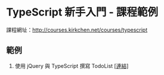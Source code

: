 # TypeScript 新手入門 - 課程範例

課程網址：http://courses.kirkchen.net/courses/typescript

## 範例

1. 使用 jQuery 與 TypeScript 撰寫 TodoList [[連結]](http://kirkchen.github.io/TypeScriptSample/todolist_typescript_jquery/index.html)
